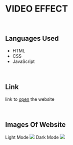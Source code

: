 # VIDEO EFFECT 
<br/>
<h2>Languages Used</h2>
<ul>
  <li>HTML</li>
   <li>CSS</li>
   <li>JavaScript</li>
</ul>
<br/>
<h2>Link</h2>
<p>link to <a href="https://practical-franklin-cc88c0.netlify.app/">open</a> the website</p>
<br/>
<h2>Images Of Website</h2>
Light Mode
<img src="./images/">
Dark Mode
<img src="./images/">
